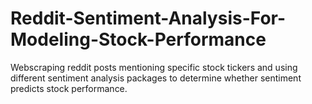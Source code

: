 # Reddit-Sentiment-Analysis-For-Modeling-Stock-Performance
Webscraping reddit posts mentioning specific stock tickers and using different sentiment analysis packages to determine whether sentiment predicts stock performance. 
